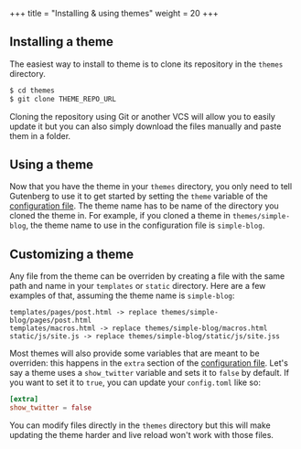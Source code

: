 +++
title = "Installing & using themes"
weight = 20
+++


## Installing a theme

The easiest way to install to theme is to clone its repository in the `themes`
directory.

```bash
$ cd themes
$ git clone THEME_REPO_URL
```

Cloning the repository using Git or another VCS will allow you to easily
update it but you can also simply download the files manually and paste
them in a folder.

## Using a theme

Now that you have the theme in your `themes` directory, you only need to tell
Gutenberg to use it to get started by setting the `theme` variable of the 
[configuration file](./documentation/getting-started/configuration.md). The theme
name has to be name of the directory you cloned the theme in.
For example, if you cloned a theme in `themes/simple-blog`, the theme name to use
in the configuration file is `simple-blog`.

## Customizing a theme

Any file from the theme can be overriden by creating a file with the same path and name in your `templates` or `static`
directory. Here are a few examples of that, assuming the theme name is `simple-blog`:

```plain
templates/pages/post.html -> replace themes/simple-blog/pages/post.html
templates/macros.html -> replace themes/simple-blog/macros.html
static/js/site.js -> replace themes/simple-blog/static/js/site.jss
```

Most themes will also provide some variables that are meant to be overriden: this happens in the `extra` section
of the [configuration file](./documentation/getting-started/configuration.md). 
Let's say a theme uses a `show_twitter` variable and sets it to `false` by default. If you want to set it to `true`, 
you can update your `config.toml` like so:

```toml
[extra]
show_twitter = false
```

You can modify files directly in the `themes` directory but this will make updating the theme harder and live reload won't work with those
files.
